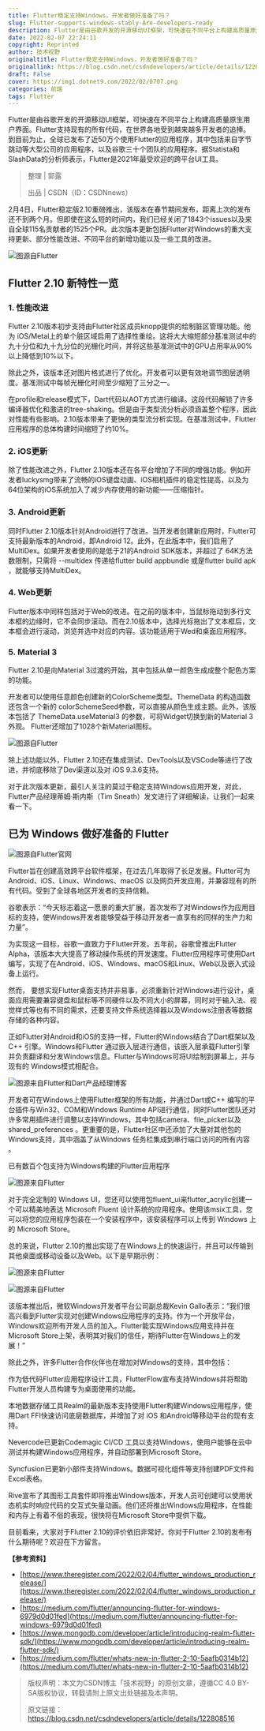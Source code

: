```yaml
---
title: Flutter稳定支持Windows，开发者做好准备了吗？
slug: Flutter-supports-windows-stably-Are-developers-ready
description: Flutter是由谷歌开发的开源移动UI框架，可快速在不同平台上构建高质量原生用户界面。
date: 2022-02-07 22:24:11
copyright: Reprinted
author: 技术视野
originaltitle: Flutter稳定支持Windows，开发者做好准备了吗？
originallink: https://blog.csdn.net/csdndevelopers/article/details/122808516
draft: False
cover: https://img1.dotnet9.com/2022/02/0707.png
categories: 前端
tags: Flutter
---
```


Flutter是由谷歌开发的开源移动UI框架，可快速在不同平台上构建高质量原生用户界面。Flutter支持现有的所有代码，在世界各地受到越来越多开发者的追捧。到目前为止，全球已发布了近50万个使用Flutter的应用程序，其中包括来自字节跳动等大型公司的应用程序，以及谷歌三十个团队的应用程序。据Statista和SlashData的分析师表示，Flutter是2021年最受欢迎的跨平台UI工具。

>整理 | 郭露
>
>出品 | CSDN（ID：CSDNnews）

2月4日，Flutter稳定版2.10重磅推出，该版本在春节期间发布，距离上次的发布还不到两个月。但即使在这么短的时间内，我们已经关闭了1843个issues以及来自全球115名贡献者的1525个PR。此次版本更新包括Flutter对Windows的重大支持更新、部分性能改进、不同平台的新增功能以及一些工具的改进。

![图源自Flutter](https://img1.dotnet9.com/2022/02/0701.png)

## Flutter 2.10 新特性一览

### 1. 性能改进

Flutter 2.10版本初步支持由Flutter社区成员knopp提供的绘制脏区管理功能。他为 iOS/Metal上的单个脏区域启用了选择性重绘。这将大大缩短部分基准测试中的九十分位和九十九分位的光栅化时间，并将这些基准测试中的GPU占用率从90%以上降低到10%以下。

除此之外，该版本还对图片格式进行了优化。开发者可以更有效地调节图层透明度。基准测试中每帧光栅化时间至少缩短了三分之一。

在profile和release模式下，Dart代码以AOT方式进行编译。这段代码解锁了许多编译器优化和激进的tree-shaking。但是由于类型流分析必须涵盖整个程序，因此对性能有些影响。2.10版本带来了更快的类型流分析实现。在基准测试中，Flutter应用程序的总体构建时间缩短了约10%。

### 2. iOS更新

除了性能改进之外，Flutter 2.10版本还在各平台增加了不同的增强功能。例如开发者luckysmg带来了流畅的iOS键盘动画、iOS相机插件的稳定性提高，以及为64位架构的iOS系统加入了减少内存使用的新功能——压缩指针。

### 3. Android更新

同时Flutter 2.10版本针对Android进行了改进。当开发者创建新应用时，Flutter可支持最新版本的Android，即Android 12。此外，在此版本中，我们启用了MultiDex。如果开发者使用的是低于21的Android SDK版本，并超过了 64K方法数限制，只需将 --multidex 传递给flutter build appbundle 或是flutter build apk ，就能够支持MultiDex。

### 4. Web更新

Flutter版本中同样包括对于Web的改进。在之前的版本中，当鼠标拖动到多行文本框的边缘时，它不会同步滚动。而在2.10版本中，选择光标拖出了文本框后，文本框会进行滚动，浏览并选中对应的内容。该功能适用于Wed和桌面应用程序。

### 5. Material 3

Flutter 2.10是向Material 3过渡的开始，其中包括从单一颜色生成成整个配色方案的功能。

开发者可以使用任意颜色创建新的ColorScheme类型。ThemeData 的构造函数还包含一个新的 colorSchemeSeed参数，可以直接从颜色生成主题。此外，该版本包括了 ThemeData.useMaterial3 的参数，可将Widget切换到新的Material 3外观。
Flutter还增加了1028个新Material图标。

![图源自Flutter](https://img1.dotnet9.com/2022/02/0702.png)

除上述功能以外，Flutter 2.10还在集成测试、DevTools以及VSCode等进行了改进，并彻底移除了Dev渠道以及对 iOS 9.3.6支持。

对于此次版本更新，最引人关注的莫过于稳定支持Windows应用开发，对此，Flutter产品经理蒂姆·斯内斯（Tim Sneath）发文进行了详细解读，让我们一起来看一下。

## 已为 Windows 做好准备的 Flutter

![图源自Flutter官网](https://img1.dotnet9.com/2022/02/0703.png)

Flutter旨在创建高效跨平台软件框架，在过去几年取得了长足发展。Flutter可为 Android、iOS、Linux、Windows、macOS 以及网页开发应用，并兼容现有的所有代码。受到了全球各地区开发者的支持信赖。

谷歌表示：“今天标志着这一愿景的重大扩展，首次发布了对Windows作为应用目标的支持，使Windows开发者能够受益于移动开发者一直享有的同样的生产力和力量”。

为实现这一目标，谷歌一直致力于Flutter开发。五年前，谷歌曾推出Flutter Alpha，该版本大大提高了移动操作系统的开发速度。Flutter应用程序可使用Dart编写，实现了在Android、iOS、Windows、macOS和Linux、Web以及嵌入式设备上运行。

然而， 要想实现Flutter桌面支持并非易事，必须重新针对Windows进行设计，桌面应用需要兼容键盘和鼠标等不同硬件以及不同大小的屏幕，同时对于输入法、视觉样式等也有不同的需求，还要支持文件系统选择器以及Windows注册表等数据存储的各种内容。

正如Flutter对Android和iOS的支持一样，Flutter的Windows结合了Dart框架以及C++ 引擎。Windows和Flutter 通过嵌入层进行通信，该嵌入层承载Flutter引擎并负责翻译和分发Windows信息。Flutter与Windows可将UI绘制到屏幕上，并与现有的 Windows模式相配合。

![图源来自Flutter和Dart产品经理博客](https://img1.dotnet9.com/2022/02/0704.png)

开发者可在Windows上使用Flutter框架的所有功能，并通过Dart或C++ 编写的平台插件与Win32、COM和Windows Runtime API进行通信，同时Flutter团队还对许多常用插件进行调整以支持Windows，其中包括camera、file_picker以及shared_preferences 。更重要的是，Flutter社区中还添加了大量对其他包的Windows支持，其中涵盖了从Windows 任务栏集成到串行端口访问的所有内容 。

已有数百个包支持为Windows构建的Flutter应用程序

![图源来自Flutter](https://img1.dotnet9.com/2022/02/0704.png)

对于完全定制的 Windows UI，您还可以使用包fluent_ui来flutter_acrylic创建一个可以精美地表达 Microsoft Fluent 设计系统的应用程序。使用该msix工具，您可以将您的应用程序包装在一个安装程序中，该安装程序可以上传到 Windows 上的 Microsoft Store。

总的来说，Flutter 2.10的推出实现了在Windows上的快速运行，并且可以传输到其他桌面或移动设备以及Web。以下是早期示例：

![图源来自Flutter](https://img1.dotnet9.com/2022/02/0706.png)

![图源来自Flutter](https://img1.dotnet9.com/2022/02/0707.png)

该版本推出后，微软Windows开发者平台公司副总裁Kevin Gallo表示：”我们很高兴看到Flutter实现对创建Windows应用程序的支持。作为一个开放平台，Windows欢迎所有开发人员的加入。Flutter能实现Windows应用支持并在Microsoft Store上架，表明其对我们的信任，期待Flutter在Windows上的发展！”

除此之外，许多Flutter合作伙伴也在增加对Windows的支持，其中包括：

作为低代码Flutter应用程序设计工具，FlutterFlow宣布支持Windows并将帮助Flutter开发人员构建专为桌面使用的功能。

本地数据存储工具Realm的最新版本支持使用Flutter构建Windows应用程序，使用Dart FFI快速访问底层数据库，并增加了对 iOS 和Android等移动平台的现有支持。

Nevercode已更新Codemagic CI/CD 工具以支持Windows，使用户能够在云中测试并构建Windows应用程序，并自动部署到Microsoft Store。

Syncfusion已更新小部件支持Windows。数据可视化组件等支持创建PDF文件和 Excel表格。

Rive宣布了其图形工具套件即将推出Windows版本，开发人员可创建可以使用状态机实时响应代码的交互式矢量动画。他们还将推出Windows应用程序，在性能和内存上有着不俗的表现，很快将在Microsoft Store中提供下载。

目前看来，大家对于Flutter 2.10的评价依旧非常好。你对于Flutter 2.10的发布有什么期待呢？欢迎在下方留言。

**【参考资料】**

- [https://www.theregister.com/2022/02/04/flutter_windows_production_release/](https://www.theregister.com/2022/02/04/flutter_windows_production_release/)
- [https://medium.com/flutter/announcing-flutter-for-windows-6979d0d01fed](https://medium.com/flutter/announcing-flutter-for-windows-6979d0d01fed)
- [https://www.mongodb.com/developer/article/introducing-realm-flutter-sdk/](https://www.mongodb.com/developer/article/introducing-realm-flutter-sdk/)
- [https://medium.com/flutter/whats-new-in-flutter-2-10-5aafb0314b12](https://medium.com/flutter/whats-new-in-flutter-2-10-5aafb0314b12)

>版权声明：本文为CSDN博主「技术视野」的原创文章，遵循CC 4.0 BY-SA版权协议，转载请附上原文出处链接及本声明。
>
>原文链接：https://blog.csdn.net/csdndevelopers/article/details/122808516